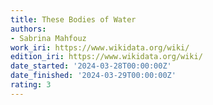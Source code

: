 ```yaml
---
title: These Bodies of Water
authors:
- Sabrina Mahfouz
work_iri: https://www.wikidata.org/wiki/
edition_iri: https://www.wikidata.org/wiki/
date_started: '2024-03-28T00:00:00Z'
date_finished: '2024-03-29T00:00:00Z'
rating: 3
---
```


